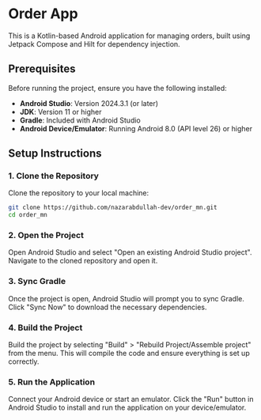 # Order App

This is a Kotlin-based Android application for managing orders, built using Jetpack Compose and Hilt for dependency injection.

## Prerequisites

Before running the project, ensure you have the following installed:

- **Android Studio**: Version 2024.3.1 (or later)
- **JDK**: Version 11 or higher
- **Gradle**: Included with Android Studio
- **Android Device/Emulator**: Running Android 8.0 (API level 26) or higher

## Setup Instructions

### 1. Clone the Repository
Clone the repository to your local machine:
```bash
git clone https://github.com/nazarabdullah-dev/order_mn.git
cd order_mn
```

### 2. Open the Project
Open Android Studio and select "Open an existing Android Studio project". Navigate to the cloned repository and open it.
### 3. Sync Gradle
Once the project is open, Android Studio will prompt you to sync Gradle. Click "Sync Now" to download the necessary dependencies.
### 4. Build the Project
Build the project by selecting "Build" > "Rebuild Project/Assemble project" from the menu. This will compile the code and ensure everything is set up correctly.
### 5. Run the Application
Connect your Android device or start an emulator. Click the "Run" button in Android Studio to install and run the application on your device/emulator.
